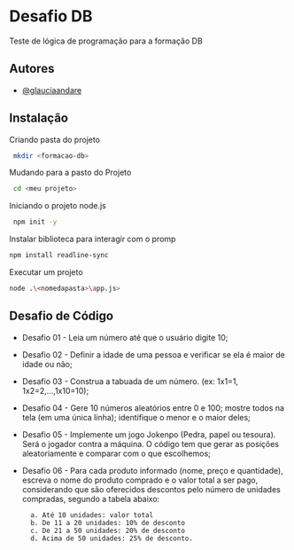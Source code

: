 
# Desafio DB

Teste de lógica de programação para a formação DB


## Autores

- [@glauciaandare](https://www.github.com/octokatherine)


## Instalação

Criando pasta do projeto

```bash
 mkdir <formacao-db>
```

Mudando para a pasto do Projeto

```bash
 cd <meu projeto>
```
Iniciando o projeto node.js
```bash
 npm init -y
```
Instalar biblioteca para interagir com o promp

```bash
npm install readline-sync
```
Executar um projeto

```bash
node .\<nomedapasta>\app.js>
```

## Desafio de Código

- Desafio 01 - Leia um número até que o usuário digite 10;

- Desafio 02 - Definir a idade de uma pessoa e verificar se ela é maior de idade ou não;

- Desafio 03 - Construa a tabuada de um número. (ex: 1x1=1, 1x2=2,...,1x10=10);

- Desafio 04 - Gere 10 números aleatórios entre 0 e 100; mostre todos na tela (em uma única linha); identifique o menor e o maior deles;

- Desafio 05 -  Implemente um jogo Jokenpo (Pedra, papel ou tesoura). Será o jogador contra a máquina. O código tem que gerar as posições aleatoriamente e comparar com o que escolhemos;

- Desafio 06 - Para cada produto informado (nome, preço e quantidade), escreva o nome do produto comprado e o valor total a ser pago, considerando que são oferecidos descontos pelo número de unidades compradas, segundo a tabela abaixo:

        a. Até 10 unidades: valor total
        b. De 11 a 20 unidades: 10% de desconto
        c. De 21 a 50 unidades: 20% de desconto 
        d. Acima de 50 unidades: 25% de desconto.





